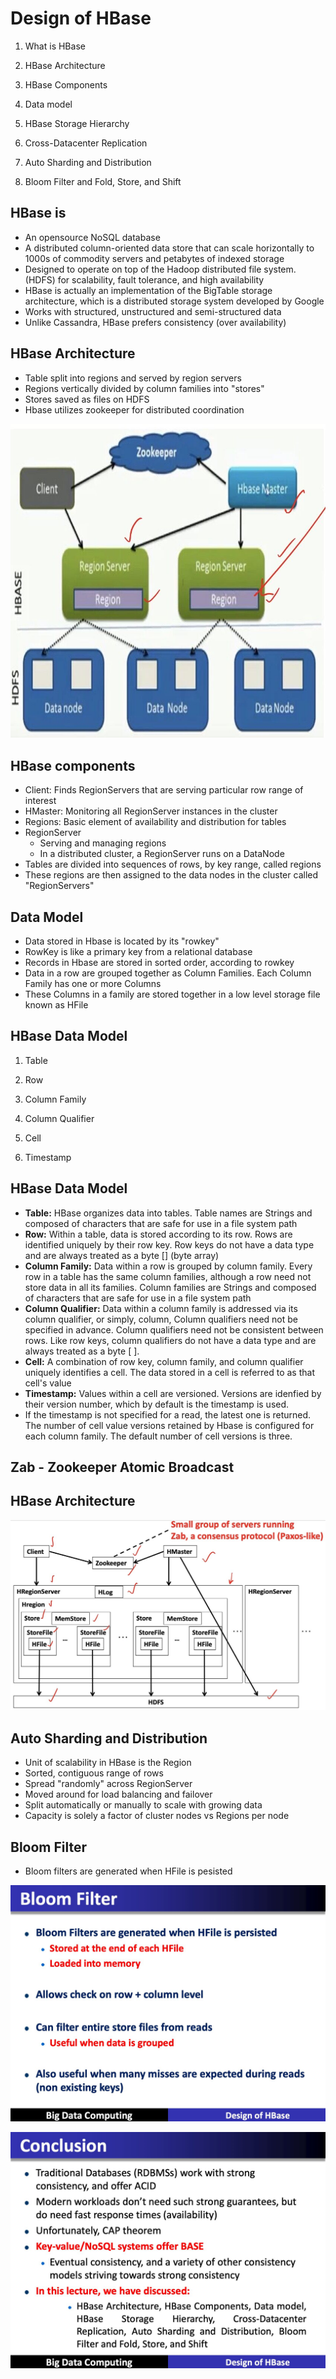 # Design of HBase

1. What is HBase

2. HBase Architecture

3. HBase Components

4. Data model

5. HBase Storage Hierarchy

6. Cross-Datacenter Replication

7. Auto Sharding and Distribution

8. Bloom Filter and Fold, Store, and Shift

## HBase is

- An opensource NoSQL database
- A distributed column-oriented data store that can scale horizontally to 1000s of commodity servers and petabytes of indexed storage
- Designed to operate on top of the Hadoop distributed file system. (HDFS) for scalability, fault tolerance, and high availability
- HBase is actually an implementation of the BigTable storage architecture, which is a distributed storage system developed by Google
- Works with structured, unstructured and semi-structured data
- Unlike Cassandra, HBase prefers consistency (over availability)

## HBase Architecture

- Table split into regions and served by region servers
- Regions vertically divided by column families into "stores"
- Stores saved as files on HDFS
- Hbase utilizes zookeeper for distributed coordination

![image](../../../media/Big-Data_Design-of-HBase-image1.jpg)

## HBase components

- Client: Finds RegionServers that are serving particular row range of interest
- HMaster: Monitoring all RegionServer instances in the cluster
- Regions: Basic element of availability and distribution for tables
- RegionServer
    - Serving and managing regions
    - In a distributed cluster, a RegionServer runs on a DataNode
- Tables are divided into sequences of rows, by key range, called regions
- These regions are then assigned to the data nodes in the cluster called "RegionServers"

## Data Model

- Data stored in Hbase is located by its "rowkey"
- RowKey is like a primary key from a relational database
- Records in Hbase are stored in sorted order, according to rowkey
- Data in a row are grouped together as Column Families. Each Column Family has one or more Columns
- These Columns in a family are stored together in a low level storage file known as HFile

## HBase Data Model

1. Table

2. Row

3. Column Family

4. Column Qualifier

5. Cell

6. Timestamp

## HBase Data Model

- **Table:** HBase organizes data into tables. Table names are Strings and composed of characters that are safe for use in a file system path
- **Row:** Within a table, data is stored according to its row. Rows are identified uniquely by their row key. Row keys do not have a data type and are always treated as a byte [] (byte array)
- **Column Family:** Data within a row is grouped by column family. Every row in a table has the same column families, although a row need not store data in all its families. Column families are Strings and composed of characters that are safe for use in a file system path
- **Column Qualifier:** Data within a column family is addressed via its column qualifier, or simply, column, Column qualifiers need not be specified in advance. Column qualifiers need not be consistent between rows. Like row keys, column qualifiers do not have a data type and are always treated as a byte [ ].
- **Cell:** A combination of row key, column family, and column qualifier uniquely identifies a cell. The data stored in a cell is referred to as that cell's value
- **Timestamp:** Values within a cell are versioned. Versions are idenfied by their version number, which by default is the timestamp is used.
- If the timestamp is not specified for a read, the latest one is returned. The number of cell value versions retained by Hbase is configured for each column family. The default number of cell versions is three.

## Zab - Zookeeper Atomic Broadcast

## HBase Architecture

![image](../../../media/Big-Data_Design-of-HBase-image2.jpg)

## Auto Sharding and Distribution

- Unit of scalability in HBase is the Region
- Sorted, contiguous range of rows
- Spread "randomly" across RegionServer
- Moved around for load balancing and failover
- Split automatically or manually to scale with growing data
- Capacity is solely a factor of cluster nodes vs Regions per node

## Bloom Filter

- Bloom filters are generated when HFile is pesisted

![image](../../../media/Big-Data_Design-of-HBase-image3.jpg)

![image](../../../media/Big-Data_Design-of-HBase-image4.jpg)
